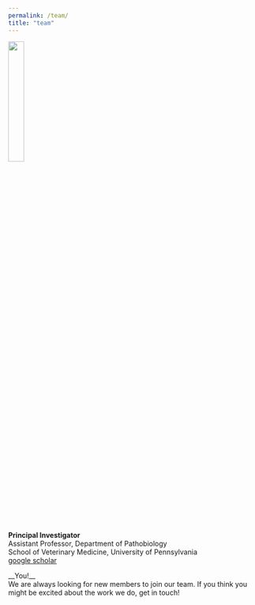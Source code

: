 ```yaml
---
permalink: /team/
title: "team"
---
```

<left>
<img src="/monclalab/assets/images/Louise-Moncla-headshot.png" width="25%">
</left>
                                                                                 
__Principal Investigator__<br/>
Assistant Professor, Department of Pathobiology<br/>
School of Veterinary Medicine, University of Pennsylvania<br/>
[google scholar](https://scholar.google.com/citations?user=_myzKrwAAAAJ&hl=en)

<center>
<img src="">
</center>
__You!__<br/>
We are always looking for new members to join our team. If you think you might be excited about the work we do, get in touch! 
